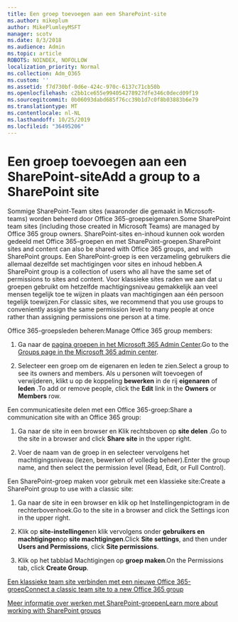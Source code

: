 ```yaml
---
title: Een groep toevoegen aan een SharePoint-site
ms.author: mikeplum
author: MikePlumleyMSFT
manager: scotv
ms.date: 8/3/2018
ms.audience: Admin
ms.topic: article
ROBOTS: NOINDEX, NOFOLLOW
localization_priority: Normal
ms.collection: Adm_O365
ms.custom: ''
ms.assetid: f7d730bf-0d6e-424c-970c-6137c71cb50b
ms.openlocfilehash: c2bb1ce655e994054278927dfe346c0decd09f19
ms.sourcegitcommit: 0b06093dabd685f76cc39b1d7c0f8b03883b6e79
ms.translationtype: MT
ms.contentlocale: nl-NL
ms.lasthandoff: 10/25/2019
ms.locfileid: "36495206"
---
```

# <a name="add-a-group-to-a-sharepoint-site"></a><span data-ttu-id="92df5-102">Een groep toevoegen aan een SharePoint-site</span><span class="sxs-lookup"><span data-stu-id="92df5-102">Add a group to a SharePoint site</span></span>

<span data-ttu-id="92df5-103">Sommige SharePoint-Team sites (waaronder die gemaakt in Microsoft-teams) worden beheerd door Office 365-groepseigenaren.</span><span class="sxs-lookup"><span data-stu-id="92df5-103">Some SharePoint team sites (including those created in Microsoft Teams) are managed by Office 365 group owners.</span></span> <span data-ttu-id="92df5-104">SharePoint-sites en-inhoud kunnen ook worden gedeeld met Office 365-groepen en met SharePoint-groepen.</span><span class="sxs-lookup"><span data-stu-id="92df5-104">SharePoint sites and content can also be shared with Office 365 groups, and with SharePoint groups.</span></span> <span data-ttu-id="92df5-105">Een SharePoint-groep is een verzameling gebruikers die allemaal dezelfde set machtigingen voor sites en inhoud hebben.</span><span class="sxs-lookup"><span data-stu-id="92df5-105">A SharePoint group is a collection of users who all have the same set of permissions to sites and content.</span></span> <span data-ttu-id="92df5-106">Voor klassieke sites raden we aan dat u groepen gebruikt om hetzelfde machtigingsniveau gemakkelijk aan veel mensen tegelijk toe te wijzen in plaats van machtigingen aan één persoon tegelijk toewijzen.</span><span class="sxs-lookup"><span data-stu-id="92df5-106">For classic sites, we recommend that you use groups to conveniently assign the same permission level to many people at once rather than assigning permissions one person at a time.</span></span>
  
<span data-ttu-id="92df5-107">Office 365-groepsleden beheren:</span><span class="sxs-lookup"><span data-stu-id="92df5-107">Manage Office 365 group members:</span></span>
  
1. <span data-ttu-id="92df5-108">Ga naar de [pagina groepen in het Microsoft 365 Admin Center](https://portal.office.com/adminportal/home#/groups).</span><span class="sxs-lookup"><span data-stu-id="92df5-108">Go to the [Groups page in the Microsoft 365 admin center](https://portal.office.com/adminportal/home#/groups).</span></span>
    
2. <span data-ttu-id="92df5-109">Selecteer een groep om de eigenaren en leden te zien.</span><span class="sxs-lookup"><span data-stu-id="92df5-109">Select a group to see its owners and members.</span></span> <span data-ttu-id="92df5-110">Als u personen wilt toevoegen of verwijderen, klikt u op de koppeling **bewerken** in de rij **eigenaren** of **leden** .</span><span class="sxs-lookup"><span data-stu-id="92df5-110">To add or remove people, click the **Edit** link in the **Owners** or **Members** row.</span></span> 
    
<span data-ttu-id="92df5-111">Een communicatiesite delen met een Office 365-groep:</span><span class="sxs-lookup"><span data-stu-id="92df5-111">Share a communication site with an Office 365 group:</span></span>
  
1. <span data-ttu-id="92df5-112">Ga naar de site in een browser en Klik rechtsboven op **site delen** .</span><span class="sxs-lookup"><span data-stu-id="92df5-112">Go to the site in a browser and click **Share site** in the upper right.</span></span> 
    
2. <span data-ttu-id="92df5-113">Voer de naam van de groep in en selecteer vervolgens het machtigingsniveau (lezen, bewerken of volledig beheer).</span><span class="sxs-lookup"><span data-stu-id="92df5-113">Enter the group name, and then select the permission level (Read, Edit, or Full Control).</span></span>
    
<span data-ttu-id="92df5-114">Een SharePoint-groep maken voor gebruik met een klassieke site:</span><span class="sxs-lookup"><span data-stu-id="92df5-114">Create a SharePoint group to use with a classic site:</span></span>
  
1. <span data-ttu-id="92df5-115">Ga naar de site in een browser en klik op het Instellingenpictogram in de rechterbovenhoek.</span><span class="sxs-lookup"><span data-stu-id="92df5-115">Go to the site in a browser and click the Settings icon in the upper right.</span></span>
    
2. <span data-ttu-id="92df5-116">Klik op **site-instellingen**en klik vervolgens onder **gebruikers en machtigingen**op **site machtigingen**.</span><span class="sxs-lookup"><span data-stu-id="92df5-116">Click **Site settings**, and then under **Users and Permissions**, click **Site permissions**.</span></span>
    
3. <span data-ttu-id="92df5-117">Klik op het tabblad Machtigingen op **groep maken**.</span><span class="sxs-lookup"><span data-stu-id="92df5-117">On the Permissions tab, click **Create Group**.</span></span>
    
[<span data-ttu-id="92df5-118">Een klassieke team site verbinden met een nieuwe Office 365-groep</span><span class="sxs-lookup"><span data-stu-id="92df5-118">Connect a classic team site to a new Office 365 group</span></span>](https://go.microsoft.com/fwlink/?linkid=2008654)
  
[<span data-ttu-id="92df5-119">Meer informatie over werken met SharePoint-groepen</span><span class="sxs-lookup"><span data-stu-id="92df5-119">Learn more about working with SharePoint groups</span></span>](https://go.microsoft.com/fwlink/?linkid=874658)
  

